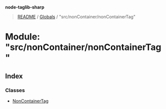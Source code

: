 **node-taglib-sharp**

> [README](../README.md) / [Globals](../globals.md) / "src/nonContainer/nonContainerTag"

# Module: "src/nonContainer/nonContainerTag"

## Index

### Classes

* [NonContainerTag](../classes/_src_noncontainer_noncontainertag_.noncontainertag.md)
